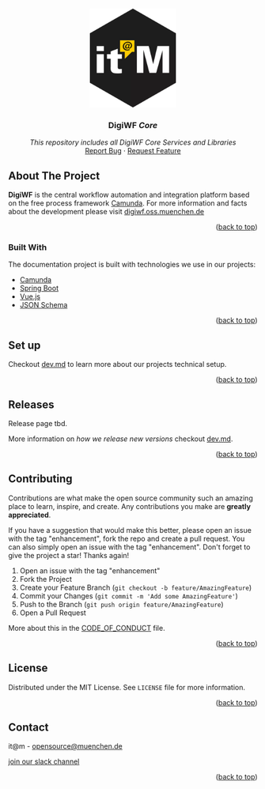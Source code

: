 <div id="top"></div>

<!-- PROJECT SHIELDS -->

<!-- END OF PROJECT SHIELDS -->

<!-- PROJECT LOGO -->
<br />
<div align="center">
  <a href="#">
    <img src="images/logo.png" alt="Logo" height="200">
  </a>

<h3 align="center">DigiWF <i>Core</i></h3>

  <p align="center">
    <i>This repository includes all DigiWF Core Services and Libraries</i>
    <br /><a href="https://github.com/it-at-m/digiwf-core/issues">Report Bug</a>
    ·
    <a href="https://github.com/it-at-m/digiwf-core/issues">Request Feature</a>
  </p>
</div>

<!-- ABOUT THE PROJECT -->

## About The Project

__DigiWF__ is the central workflow automation and integration platform based on the free process framework [Camunda](https://camunda.com).
For more information and facts about the development please visit [digiwf.oss.muenchen.de](https://digiwf.oss.muenchen.de)


<p align="right">(<a href="#top">back to top</a>)</p>

### Built With

The documentation project is built with technologies we use in our projects:

* [Camunda](https://camunda.com)
* [Spring Boot](https://spring.io/projects/spring-boot)
* [Vue.js](https://vuejs.org/)
* [JSON Schema](http://json-schema.org/)

<p align="right">(<a href="#top">back to top</a>)</p>

## Set up

Checkout [dev.md](dev.md) to learn more about our projects technical setup.

<p align="right">(<a href="#top">back to top</a>)</p>

## Releases

Release page tbd.

More information on *how we release new versions* checkout [dev.md](dev.md#Release-a-new-version).

<p align="right">(<a href="#top">back to top</a>)</p>

<!-- CONTRIBUTING -->

## Contributing

Contributions are what make the open source community such an amazing place to learn, inspire, and create. Any
contributions you make are **greatly appreciated**.

If you have a suggestion that would make this better, please open an issue with the tag "enhancement", fork the repo and
create a pull request. You can also simply open an issue with the tag "enhancement". Don't forget to give the project a
star! Thanks again!

1. Open an issue with the tag "enhancement"
2. Fork the Project
3. Create your Feature Branch (`git checkout -b feature/AmazingFeature`)
4. Commit your Changes (`git commit -m 'Add some AmazingFeature'`)
5. Push to the Branch (`git push origin feature/AmazingFeature`)
6. Open a Pull Request

More about this in the [CODE_OF_CONDUCT](/CODE_OF_CONDUCT.md) file.

<p align="right">(<a href="#top">back to top</a>)</p>


<!-- LICENSE -->

## License

Distributed under the MIT License. See `LICENSE` file for more information.

<p align="right">(<a href="#top">back to top</a>)</p>



<!-- CONTACT -->

## Contact

it@m - opensource@muenchen.de

[join our slack channel](https://join.slack.com/t/digiwf/shared_invite/zt-14jxazj1j-jq0WNtXp7S7HAwJA7tKgpw)

<p align="right">(<a href="#top">back to top</a>)</p>


<!-- MARKDOWN LINKS & IMAGES -->
<!-- https://www.markdownguide.org/basic-syntax/#reference-style-links -->
